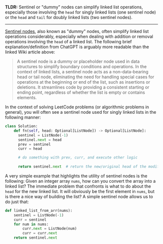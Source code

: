 **TLDR:** Sentinel or "dummy" nodes can simplify linked list operations, especially those involving the `head` for singly linked lists (one sentinel node) or the `head` and `tail` for doubly linked lists (two sentinel nodes).

---

[Sentinel nodes](https://en.wikipedia.org/wiki/Sentinel_node), also known as "dummy" nodes, often simplify linked list operations considerably, especially when dealing with addition or removal operations involving the `head` of a linked list. The following brief explanation/definition from ChatGPT is arguably more readable than the linked Wiki article above:

> A sentinel node is a dummy or placeholder node used in data structures to simplify boundary conditions and operations. In the context of linked lists, a sentinel node acts as a non-data-bearing head or tail node, eliminating the need for handling special cases for operations at the beginning or end of the list, such as insertions or deletions. It streamlines code by providing a consistent starting or ending point, regardless of whether the list is empty or contains elements.

In the context of solving LeetCode problems (or algorithmic problems in general), you will often see a sentinel node used for singly linked lists in the following manner:

```python
class Solution:
    def fn(self, head: Optional[ListNode]) -> Optional[ListNode]:
      sentinel = ListNode(-1)
      sentinel.next = head
      prev = sentinel
      curr = head

      # do something with prev, curr, and execute other logic
      
      return sentinel.next  # return the new/original head of the modified linked list
```

A very simple example that highlights the utility of sentinel nodes is the following: Given an integer array `nums`, how can you convert the array into a linked list? The immediate problem that confronts is what to do about the `head` for the new linked list. It will obviously be the first element in `nums`, but is there a nice way of building the list? A simple sentinel node allows us to do just that:

```python
def linked_list_from_arr(nums):
    sentinel = ListNode(-1)
    curr = sentinel
    for num in nums:
        curr.next = ListNode(num)
        curr = curr.next
    return sentinel.next
```